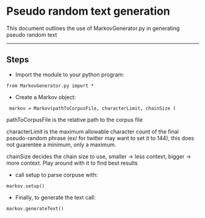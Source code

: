 # Pseudo random text generation #

This document outlines the use of MarkovGenerator.py in generating pseudo random text
***

## Steps
-   Import the module to your python program:
```
from MarkovGenerator.py import * 
```

- Create a Markov object:
```
 markov = Markov(pathToCorpusFile, characterLimit, chainSize ) 
```

pathToCorpusFile is the relative path to the corpus file

characterLimit is the maximum allowable character count of the final pseudo-random phrase (ex/ for twitter may want to set it to 144), this does not guarentee a minimum, only a maximum.

chainSize decides the chain size to use, smaller -> less context, bigger -> more context. Play around with it to find best results

- call setup to parse corpuse with:
```
markov.setup()
```


- Finally, to generate the text call:
```
markov.generateText()
``` 
